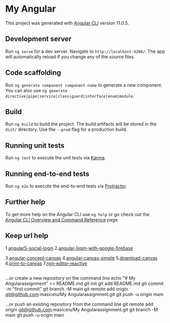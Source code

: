 # My Angular

This project was generated with [Angular CLI](https://github.com/angular/angular-cli) version 11.0.5.

## Development server

Run `ng serve` for a dev server. Navigate to `http://localhost:4200/`. The app will automatically reload if you change any of the source files.

## Code scaffolding

Run `ng generate component component-name` to generate a new component. You can also use `ng generate directive|pipe|service|class|guard|interface|enum|module`.

## Build

Run `ng build` to build the project. The build artifacts will be stored in the `dist/` directory. Use the `--prod` flag for a production build.

## Running unit tests

Run `ng test` to execute the unit tests via [Karma](https://karma-runner.github.io).

## Running end-to-end tests

Run `ng e2e` to execute the end-to-end tests via [Protractor](http://www.protractortest.org/).

## Further help

To get more help on the Angular CLI use `ng help` or go check out the [Angular CLI Overview and Command Reference](https://angular.io/cli) page.

## Keep url help
1.[angular5-social-login](https://stackblitz.com/edit/angular5-social-login)
2.[angular-login-with-google-firebase](https://stackblitz.com/edit/angular-login-with-google-example)

3.[angular-concept-canvas](https://stackblitz.com/edit/concept-canvas)
4.[angular-canvas-simple](https://stackblitz.com/edit/angular-canvas-simple)
5.[download-canvas](https://stackblitz.com/edit/download-div-using-canvas)
6.[print-to-canvas](https://stackblitz.com/edit/print-to-canvas)
7.[ngx-editor-reactive](https://stackblitz.com/edit/ngx-editor-sample-with-reactive-forms)

##
…or create a new repository on the command line
echo "# My Angularassignment" >> README.md
git init
git add README.md
git commit -m "first commit"
git branch -M main
git remote add origin git@github.com:masiceiu/My Angularassignment.git
git push -u origin main
                
…or push an existing repository from the command line
git remote add origin git@github.com:masiceiu/My Angularassignment.git
git branch -M main
git push -u origin main
